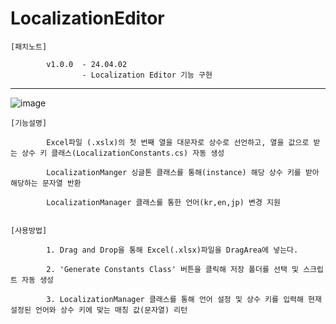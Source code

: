 # LocalizationEditor

    [패치노트]
    
            v1.0.0  - 24.04.02
                    - Localization Editor 기능 구현

---------------------------------------------------------------------------------------------
![image](https://github.com/kastro723/LocalizationEditor/assets/55536937/30ea5a25-1d23-4458-bd5d-f3a1bdc7eb84)


    [기능설명]
    
            Excel파일 (.xslx)의 첫 번째 열을 대문자로 상수로 선언하고, 열을 값으로 받는 상수 키 클래스(LocalizationConstants.cs) 자동 생성

            LocalizationManger 싱글톤 클래스를 통해(instance) 해당 상수 키를 받아 해당하는 문자열 반환
            
            LocalizationManager 클래스를 통한 언어(kr,en,jp) 변경 지원


    [사용방법]
    
            1. Drag and Drop을 통해 Excel(.xlsx)파일을 DragArea에 넣는다.

            2. 'Generate Constants Class' 버튼을 클릭해 저장 폴더를 선택 및 스크립트 자동 생성

            3. LocalizationManager 클래스를 통해 언어 설정 및 상수 키를 입력해 현재 설정된 언어와 상수 키에 맞는 매칭 값(문자열) 리턴


​            
